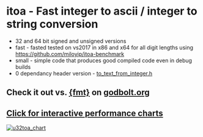# itoa - Fast integer to ascii / integer to string conversion
- 32 and 64 bit signed and unsigned versions
- fast - fasted tested on vs2017 in x86 and x64 for all digit lengths using https://github.com/miloyip/itoa-benchmark
- small - simple code that produces good compiled code even in debug builds
- 0 dependancy header version - [to_text_from_integer.h](itoa/to_text_from_integer.h)

## **Check it out vs. [{fmt}](https://github.com/fmtlib/fmt) on [godbolt.org](https://godbolt.org/z/aE57Kaxrv)**

## **[Click for interactive performance charts](https://jeaiii.github.io/itoa/)**

[![u32toa_chart](https://github.com/jeaiii/itoa/blob/main/chart.png)](https://jeaiii.github.io/itoa/)
